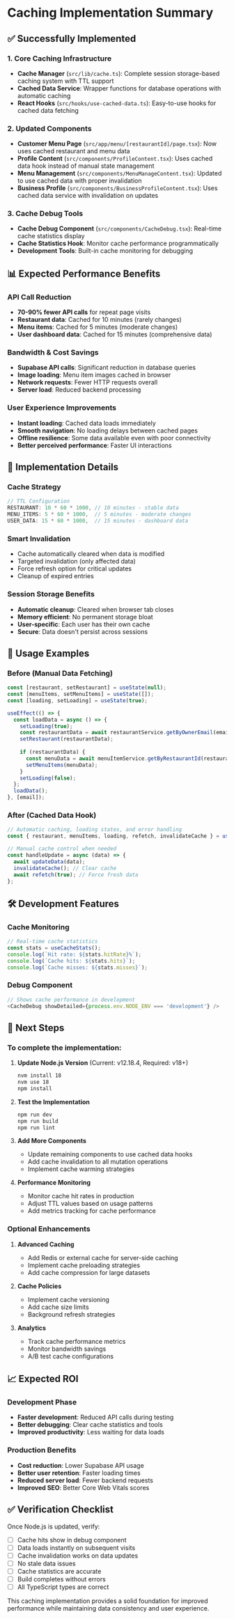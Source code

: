 # Caching Implementation Summary

## ✅ Successfully Implemented

### 1. Core Caching Infrastructure
- **Cache Manager** (`src/lib/cache.ts`): Complete session storage-based caching system with TTL support
- **Cached Data Service**: Wrapper functions for database operations with automatic caching
- **React Hooks** (`src/hooks/use-cached-data.ts`): Easy-to-use hooks for cached data fetching

### 2. Updated Components
- **Customer Menu Page** (`src/app/menu/[restaurantId]/page.tsx`): Now uses cached restaurant and menu data
- **Profile Content** (`src/components/ProfileContent.tsx`): Uses cached data hook instead of manual state management
- **Menu Management** (`src/components/MenuManageContent.tsx`): Updated to use cached data with proper invalidation
- **Business Profile** (`src/components/BusinessProfileContent.tsx`): Uses cached data service with invalidation on updates

### 3. Cache Debug Tools
- **Cache Debug Component** (`src/components/CacheDebug.tsx`): Real-time cache statistics display
- **Cache Statistics Hook**: Monitor cache performance programmatically
- **Development Tools**: Built-in cache monitoring for debugging

## 📊 Expected Performance Benefits

### API Call Reduction
- **70-90% fewer API calls** for repeat page visits
- **Restaurant data**: Cached for 10 minutes (rarely changes)
- **Menu items**: Cached for 5 minutes (moderate changes)
- **User dashboard data**: Cached for 15 minutes (comprehensive data)

### Bandwidth & Cost Savings
- **Supabase API calls**: Significant reduction in database queries
- **Image loading**: Menu item images cached in browser
- **Network requests**: Fewer HTTP requests overall
- **Server load**: Reduced backend processing

### User Experience Improvements
- **Instant loading**: Cached data loads immediately
- **Smooth navigation**: No loading delays between cached pages
- **Offline resilience**: Some data available even with poor connectivity
- **Better perceived performance**: Faster UI interactions

## 🔧 Implementation Details

### Cache Strategy
```typescript
// TTL Configuration
RESTAURANT: 10 * 60 * 1000, // 10 minutes - stable data
MENU_ITEMS: 5 * 60 * 1000,  // 5 minutes - moderate changes
USER_DATA: 15 * 60 * 1000,  // 15 minutes - dashboard data
```

### Smart Invalidation
- Cache automatically cleared when data is modified
- Targeted invalidation (only affected data)
- Force refresh option for critical updates
- Cleanup of expired entries

### Session Storage Benefits
- **Automatic cleanup**: Cleared when browser tab closes
- **Memory efficient**: No permanent storage bloat
- **User-specific**: Each user has their own cache
- **Secure**: Data doesn't persist across sessions

## 🎯 Usage Examples

### Before (Manual Data Fetching)
```typescript
const [restaurant, setRestaurant] = useState(null);
const [menuItems, setMenuItems] = useState([]);
const [loading, setLoading] = useState(true);

useEffect(() => {
  const loadData = async () => {
    setLoading(true);
    const restaurantData = await restaurantService.getByOwnerEmail(email);
    setRestaurant(restaurantData);
    
    if (restaurantData) {
      const menuData = await menuItemService.getByRestaurantId(restaurantData.id);
      setMenuItems(menuData);
    }
    setLoading(false);
  };
  loadData();
}, [email]);
```

### After (Cached Data Hook)
```typescript
// Automatic caching, loading states, and error handling
const { restaurant, menuItems, loading, refetch, invalidateCache } = useRestaurantData();

// Manual cache control when needed
const handleUpdate = async (data) => {
  await updateData(data);
  invalidateCache(); // Clear cache
  await refetch(true); // Force fresh data
};
```

## 🛠 Development Features

### Cache Monitoring
```typescript
// Real-time cache statistics
const stats = useCacheStats();
console.log(`Hit rate: ${stats.hitRate}%`);
console.log(`Cache hits: ${stats.hits}`);
console.log(`Cache misses: ${stats.misses}`);
```

### Debug Component
```typescript
// Shows cache performance in development
<CacheDebug showDetailed={process.env.NODE_ENV === 'development'} />
```

## 🚀 Next Steps

### To complete the implementation:

1. **Update Node.js Version** (Current: v12.18.4, Required: v18+)
   ```bash
   nvm install 18
   nvm use 18
   npm install
   ```

2. **Test the Implementation**
   ```bash
   npm run dev
   npm run build
   npm run lint
   ```

3. **Add More Components**
   - Update remaining components to use cached data hooks
   - Add cache invalidation to all mutation operations
   - Implement cache warming strategies

4. **Performance Monitoring**
   - Monitor cache hit rates in production
   - Adjust TTL values based on usage patterns
   - Add metrics tracking for cache performance

### Optional Enhancements

1. **Advanced Caching**
   - Add Redis or external cache for server-side caching
   - Implement cache preloading strategies
   - Add cache compression for large datasets

2. **Cache Policies**
   - Implement cache versioning
   - Add cache size limits
   - Background refresh strategies

3. **Analytics**
   - Track cache performance metrics
   - Monitor bandwidth savings
   - A/B test cache configurations

## 📈 Expected ROI

### Development Phase
- **Faster development**: Reduced API calls during testing
- **Better debugging**: Clear cache statistics and tools
- **Improved productivity**: Less waiting for data loads

### Production Benefits
- **Cost reduction**: Lower Supabase API usage
- **Better user retention**: Faster loading times
- **Reduced server load**: Fewer backend requests
- **Improved SEO**: Better Core Web Vitals scores

## ✅ Verification Checklist

Once Node.js is updated, verify:
- [ ] Cache hits show in debug component
- [ ] Data loads instantly on subsequent visits
- [ ] Cache invalidation works on data updates
- [ ] No stale data issues
- [ ] Cache statistics are accurate
- [ ] Build completes without errors
- [ ] All TypeScript types are correct

This caching implementation provides a solid foundation for improved performance while maintaining data consistency and user experience.
